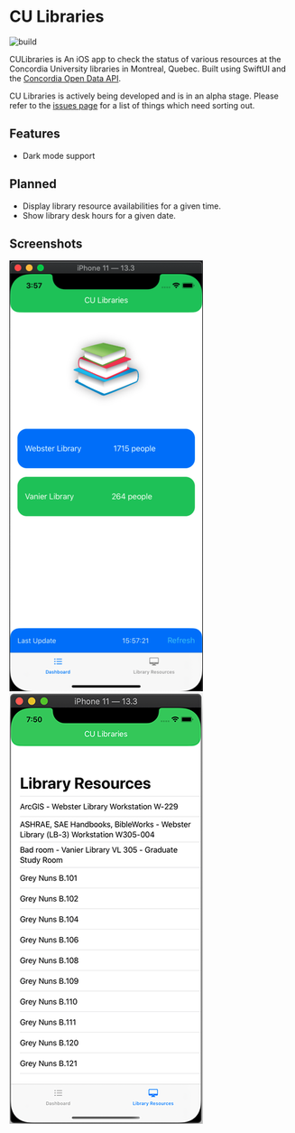 # CU Libraries

![build](https://github.com/markjamesm/cu-libraries/workflows/build/badge.svg?branch=master)

CULibraries is An iOS app to check the status of various resources at the Concordia University libraries in Montreal, Quebec. Built using SwiftUI and the [Concordia Open Data API](https://github.com/opendataConcordiaU/documentation).

CU Libraries is actively being developed and is in an alpha stage. Please refer to the [issues page](https://github.com/markjamesm/cu-libraries/issues) for a list of things which need sorting out.   

## Features

* Dark mode support 

## Planned

* Display library resource availabilities for a given time.
* Show library desk hours for a given date.

## Screenshots

![CU Libraries iOS app screenshot](culibraries.png)     ![CU Libraries iOS app resources view](culibraries-resource.png)
